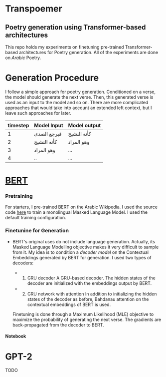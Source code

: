 # Transpoemer
## Poetry generation using Transformer-based architectures 

This repo holds my experiments on finetuning pre-trained Transformer-based architectures for Poetry generation. All of the experiments are done on *Arabic* Poetry.

# Generation Procedure
I follow a simple approach for poetry generation. Conditioned on a verse, the model should generate the next verse. Then, this generated verse is used as an input to the model and so on. There are more complicated approaches that would take into account an extended left context, but I leave such approaches for later.


|  **timestep** | **Model Input**  | **Model output**  |
|---|---|---|
| 1  | فيرجع الصدى  |  كأنه النشيج|
|  2 |  كأنه النشيج  |  وهو المراد |
|  3 |  وهو المراد |  ... |
|  4 |  .. |  ... |



# [BERT](https://github.com/google-research/bert)

### Pretraining 
For starters, I pre-trained BERT on the Arabic Wikipedia. I used the source code [here](https://github.com/facebookresearch/XLM) to train a monolingual Masked Language Model. I used the default training configuration.

### Finetunine for Generation
* BERT's original uses do not include language generation. Actually, its Masked Language Modelling objective makes it very difficult to sample from it. My idea is to condition a *decoder model* on the Contextual Embeddings generated by BERT for generation. I used two types of decoders:

   * 1. GRU decoder 
     A GRU-based decoder. The hidden states of the decoder are initialized with the embeddings output by BERT.
   * 2. GRU network with attention
      In addition to initializing the hidden states of the decoder as before, Bahdanau attention on the contextual embeddings of BERT is used.
   
   Finetuning is done through a Maximum Likelihood (MLE) objective to maximize the probability of generating the next verse. The gradients are back-propagated from the decoder to BERT.

#### Notebook

# GPT-2
TODO




